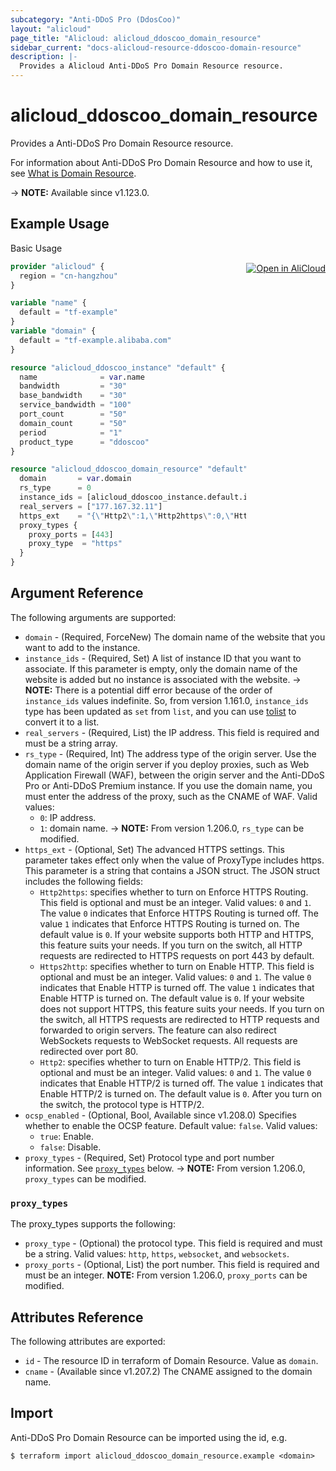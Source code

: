 ```yaml
---
subcategory: "Anti-DDoS Pro (DdosCoo)"
layout: "alicloud"
page_title: "Alicloud: alicloud_ddoscoo_domain_resource"
sidebar_current: "docs-alicloud-resource-ddoscoo-domain-resource"
description: |-
  Provides a Alicloud Anti-DDoS Pro Domain Resource resource.
---
```


# alicloud_ddoscoo_domain_resource

Provides a Anti-DDoS Pro Domain Resource resource.

For information about Anti-DDoS Pro Domain Resource and how to use it, see [What is Domain Resource](https://www.alibabacloud.com/help/en/ddos-protection/latest/api-ddoscoo-2020-01-01-createwebrule).

-> **NOTE:** Available since v1.123.0.

## Example Usage
<div class="oics-button" style="float: right;margin: 0 0 -40px 0;">
  <a href="https://api.aliyun.com/api-tools/terraform?resource=alicloud_ddoscoo_domain_resource&exampleId=cbaf9f64-f225-12d7-8c6c-154da65567f031b7f251&activeTab=example&spm=docs.r.ddoscoo_domain_resource.0.cbaf9f64f2" target="_blank">
    <img alt="Open in AliCloud" src="https://img.alicdn.com/imgextra/i1/O1CN01hjjqXv1uYUlY56FyX_!!6000000006049-55-tps-254-36.svg" style="max-height: 44px; margin: 32px auto; max-width: 100%;">
  </a>
</div>

Basic Usage

```terraform
provider "alicloud" {
  region = "cn-hangzhou"
}

variable "name" {
  default = "tf-example"
}
variable "domain" {
  default = "tf-example.alibaba.com"
}

resource "alicloud_ddoscoo_instance" "default" {
  name              = var.name
  bandwidth         = "30"
  base_bandwidth    = "30"
  service_bandwidth = "100"
  port_count        = "50"
  domain_count      = "50"
  period            = "1"
  product_type      = "ddoscoo"
}

resource "alicloud_ddoscoo_domain_resource" "default" {
  domain       = var.domain
  rs_type      = 0
  instance_ids = [alicloud_ddoscoo_instance.default.id]
  real_servers = ["177.167.32.11"]
  https_ext    = "{\"Http2\":1,\"Http2https\":0,\"Https2http\":0}"
  proxy_types {
    proxy_ports = [443]
    proxy_type  = "https"
  }
}
```

## Argument Reference

The following arguments are supported:

* `domain` - (Required, ForceNew) The domain name of the website that you want to add to the instance.
* `instance_ids` - (Required, Set) A list of instance ID that you want to associate. If this parameter is empty, only the domain name of the website is added but no instance is associated with the website.
-> **NOTE:** There is a potential diff error because of the order of `instance_ids` values indefinite. So, from version 1.161.0, `instance_ids` type has been updated as `set` from `list`, and you can use [tolist](https://www.terraform.io/language/functions/tolist) to convert it to a list.
* `real_servers` - (Required, List) the IP address. This field is required and must be a string array.
* `rs_type` - (Required, Int) The address type of the origin server. Use the domain name of the origin server if you deploy proxies, such as Web Application Firewall (WAF), between the origin server and the Anti-DDoS Pro or Anti-DDoS Premium instance. If you use the domain name, you must enter the address of the proxy, such as the CNAME of WAF. Valid values:
  - `0`: IP address.
  - `1`: domain name.
-> **NOTE:** From version 1.206.0, `rs_type` can be modified.
* `https_ext` - (Optional, Set) The advanced HTTPS settings. This parameter takes effect only when the value of ProxyType includes https. This parameter is a string that contains a JSON struct. The JSON struct includes the following fields:
  - `Http2https`: specifies whether to turn on Enforce HTTPS Routing. This field is optional and must be an integer. Valid values: `0` and `1`. The value `0` indicates that Enforce HTTPS Routing is turned off. The value `1` indicates that Enforce HTTPS Routing is turned on. The default value is `0`. If your website supports both HTTP and HTTPS, this feature suits your needs. If you turn on the switch, all HTTP requests are redirected to HTTPS requests on port 443 by default.
  - `Https2http`: specifies whether to turn on Enable HTTP. This field is optional and must be an integer. Valid values: `0` and `1`. The value `0` indicates that Enable HTTP is turned off. The value `1` indicates that Enable HTTP is turned on. The default value is `0`. If your website does not support HTTPS, this feature suits your needs. If you turn on the switch, all HTTPS requests are redirected to HTTP requests and forwarded to origin servers. The feature can also redirect WebSockets requests to WebSocket requests. All requests are redirected over port 80.
  - `Http2`: specifies whether to turn on Enable HTTP/2. This field is optional and must be an integer. Valid values: `0` and `1`. The value `0` indicates that Enable HTTP/2 is turned off. The value `1` indicates that Enable HTTP/2 is turned on. The default value is `0`. After you turn on the switch, the protocol type is HTTP/2.
* `ocsp_enabled` - (Optional, Bool, Available since v1.208.0) Specifies whether to enable the OCSP feature. Default value: `false`. Valid values:
  - `true`: Enable.
  - `false`: Disable.
* `proxy_types` - (Required, Set) Protocol type and port number information. See [`proxy_types`](#proxy_types) below.
-> **NOTE:** From version 1.206.0, `proxy_types` can be modified.

### `proxy_types`

The proxy_types supports the following: 

* `proxy_type` - (Optional) the protocol type. This field is required and must be a string. Valid values: `http`, `https`, `websocket`, and `websockets`.
* `proxy_ports` - (Optional, List) the port number. This field is required and must be an integer. **NOTE:** From version 1.206.0, `proxy_ports` can be modified.

## Attributes Reference

The following attributes are exported:

* `id` - The resource ID in terraform of Domain Resource. Value as `domain`.
* `cname` - (Available since v1.207.2) The CNAME assigned to the domain name.

## Import

Anti-DDoS Pro Domain Resource can be imported using the id, e.g.

```shell
$ terraform import alicloud_ddoscoo_domain_resource.example <domain>
```
